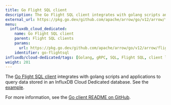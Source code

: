 ```yaml
---
title: Go Flight SQL client
description: The Go Flight SQL client integrates with golang scripts and applications to query data stored in an InfluxDB Cloud Dedicated database.
external_url: https://pkg.go.dev/github.com/apache/arrow/go/v12/arrow/flight/flightsql
menu:
  influxdb_cloud_dedicated:
    name: Go Flight SQL client
    parent: Flight SQL clients
    params:
      url: https://pkg.go.dev/github.com/apache/arrow/go/v12/arrow/flight/flightsql
    identifier: go-flightsql
influxdb/cloud-dedicated/tags: [Golang, gRPC, SQL, Flight SQL, client libraries]
weight: 201
---
```


The [Go Flight SQL client](https://pkg.go.dev/github.com/apache/arrow/go/v12/arrow/flight/flightsql) integrates with golang scripts and applications to query data stored in an InfluxDB Cloud Dedicated database.
See the [example](/influxdb/cloud-dedicated/get-started/query/?t=Go#execute-a-sql-query).

For more information, see the [Go client README on GitHub](https://github.com/influxdata/influxdb-client-go).
